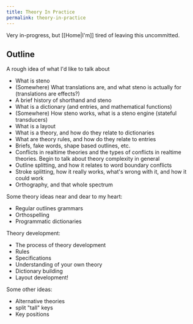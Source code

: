 ```yaml
---
title: Theory In Practice
permalink: theory-in-practice
---
```


Very in-progress, but [[Home|I'm]] tired of leaving this uncommitted.

## Outline

A rough idea of what I'd like to talk about

- What is steno
- (Somewhere) What translations are, and what steno is actually for (translations are effects?)
- A brief history of shorthand and steno
- What is a dictionary (and entries, and mathematical functions)
- (Somewhere) How steno works, what is a steno engine (stateful transducers)
- What is a layout
- What is a theory, and how do they relate to dictionaries
- What are theory rules, and how do they relate to entries
- Briefs, fake words, shape based outlines, etc.
- Conflicts in realtime theories and the types of conflicts in realtime theories. Begin to talk about theory complexity in general
- Outline splitting, and how it relates to word boundary conflicts
- Stroke splitting, how it really works, what's wrong with it, and how it could work
- Orthography, and that whole spectrum

Some theory ideas near and dear to my heart:
- Regular outlines grammars
- Orthospelling
- Programmatic dictionaries

Theory development:
- The process of theory development
- Rules
- Specifications
- Understanding of your own theory
- Dictionary building
- Layout development!

Some other ideas:
- Alternative theories
- split "tall" keys
- Key positions
